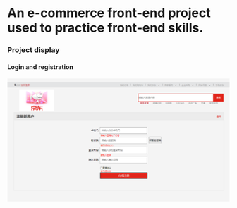 # An e-commerce front-end project used to practice front-end skills.

### Project display
#### Login and registration
![Screenshot](./rm_images/show1.png)

